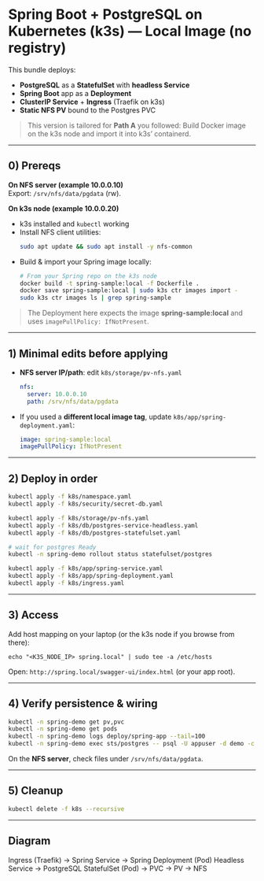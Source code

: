 # Spring Boot + PostgreSQL on Kubernetes (k3s) — Local Image (no registry)

This bundle deploys:
- **PostgreSQL** as a **StatefulSet** with **headless Service**
- **Spring Boot** app as a **Deployment**
- **ClusterIP Service** + **Ingress** (Traefik on k3s)
- **Static NFS PV** bound to the Postgres PVC

> This version is tailored for **Path A** you followed:
> Build Docker image on the k3s node and import it into k3s’ containerd.

---

## 0) Prereqs

**On NFS server (example 10.0.0.10)**  
Export: `/srv/nfs/data/pgdata` (rw).

**On k3s node (example 10.0.0.20)**
- k3s installed and `kubectl` working
- Install NFS client utilities:
  ```bash
  sudo apt update && sudo apt install -y nfs-common
  ```
- Build & import your Spring image locally:
  ```bash
  # From your Spring repo on the k3s node
  docker build -t spring-sample:local -f Dockerfile .
  docker save spring-sample:local | sudo k3s ctr images import -
  sudo k3s ctr images ls | grep spring-sample
  ```

> The Deployment here expects the image **spring-sample:local** and uses `imagePullPolicy: IfNotPresent`.

---

## 1) Minimal edits before applying

- **NFS server IP/path**: edit `k8s/storage/pv-nfs.yaml`
  ```yaml
  nfs:
    server: 10.0.0.10
    path: /srv/nfs/data/pgdata
  ```

- If you used a **different local image tag**, update `k8s/app/spring-deployment.yaml`:
  ```yaml
  image: spring-sample:local
  imagePullPolicy: IfNotPresent
  ```

---

## 2) Deploy in order

```bash
kubectl apply -f k8s/namespace.yaml
kubectl apply -f k8s/security/secret-db.yaml

kubectl apply -f k8s/storage/pv-nfs.yaml
kubectl apply -f k8s/db/postgres-service-headless.yaml
kubectl apply -f k8s/db/postgres-statefulset.yaml

# wait for postgres Ready
kubectl -n spring-demo rollout status statefulset/postgres

kubectl apply -f k8s/app/spring-service.yaml
kubectl apply -f k8s/app/spring-deployment.yaml
kubectl apply -f k8s/ingress.yaml
```

---

## 3) Access

Add host mapping on your laptop (or the k3s node if you browse from there):
```
echo "<K3S_NODE_IP> spring.local" | sudo tee -a /etc/hosts
```
Open: `http://spring.local/swagger-ui/index.html` (or your app root).

---

## 4) Verify persistence & wiring

```bash
kubectl -n spring-demo get pv,pvc
kubectl -n spring-demo get pods
kubectl -n spring-demo logs deploy/spring-app --tail=100
kubectl -n spring-demo exec sts/postgres -- psql -U appuser -d demo -c '\l'
```
On the **NFS server**, check files under `/srv/nfs/data/pgdata`.

---

## 5) Cleanup
```bash
kubectl delete -f k8s --recursive
```

---

## Diagram
Ingress (Traefik) → Spring Service → Spring Deployment (Pod)
Headless Service → PostgreSQL StatefulSet (Pod) → PVC → PV → NFS
